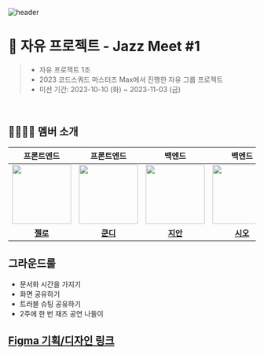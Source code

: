 ![header](https://capsule-render.vercel.app/api?type=waving&height=200&section=header&text=Jazz%20Meet%20프로젝트%20&color=gradient)

# 🎷 자유 프로젝트 - Jazz Meet #1

> - 자유 프로젝트 1조
> - 2023 코드스쿼드 마스터즈 Max에서 진행한 자유 그룹 프로젝트
> - 미션 기간: 2023-10-10 (화) ~ 2023-11-03 (금)

<br/>

## 👨‍👩‍👧‍👦 멤버 소개

|                                  프론트엔드                                   |                                  프론트엔드                                   |                                    백엔드                                     |                                    백엔드                                     |                                    백엔드                                     |                                                             디자인                                                              |
| :---------------------------------------------------------------------------: | :---------------------------------------------------------------------------: | :---------------------------------------------------------------------------: | :---------------------------------------------------------------------------: | :---------------------------------------------------------------------------: | :-----------------------------------------------------------------------------------------------------------------------------: |
| <img src="https://avatars.githubusercontent.com/u/60080167?v=4" width="120"/> | <img src="https://avatars.githubusercontent.com/u/57666791?v=4" width="120"/> | <img src="https://avatars.githubusercontent.com/u/97204689?v=4" width="120"/> | <img src="https://avatars.githubusercontent.com/u/57451700?v=4" width="120"/> | <img src="https://avatars.githubusercontent.com/u/57559288?v=4" width="120"/> | <img src="https://github.com/jsh3418/js-calculator-bonobono/assets/57666791/c07b481a-1b26-49d0-8db0-0e2738fb7f6f" width="120"/> |
|                   **[젤로](https://github.com/hjsong333)**                    |                    **[쿤디](https://github.com/jsh3418)**                     |                     **[지안](https://github.com/sudago)**                     |                   **[시오](https://github.com/chunghye98)**                   |                    **[이안](https://github.com/jsjseop)**                     |                                      **[다니](https://kimdainiskdaiin.myportfolio.com/)**                                       |

## 그라운드룰

- 문서화 시간을 가지기
- 화면 공유하기
- 트러블 슈팅 공유하기
- 2주에 한 번 재즈 공연 나들이

## [Figma 기획/디자인 링크](https://www.figma.com/file/kbcKC6xKfnibeEHfDZBK7v/%EC%9E%AC%EB%B0%8B-%EA%B8%B0%ED%9A%8D?type=design&node-id=0%3A1&mode=design&t=Vq90asrTzznhL72E-1)

<br/>
